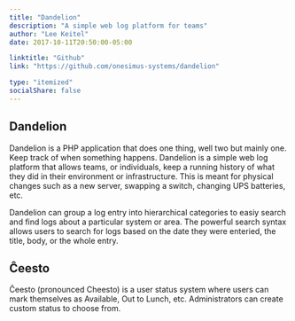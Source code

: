 ```yaml
---
title: "Dandelion"
description: "A simple web log platform for teams"
author: "Lee Keitel"
date: 2017-10-11T20:50:00-05:00

linktitle: "Github"
link: "https://github.com/onesimus-systems/dandelion"

type: "itemized"
socialShare: false
---
```


## Dandelion

Dandelion is a PHP application that does one thing, well two but mainly one. Keep track of when something happens. Dandelion is a simple
web log platform that allows teams, or individuals, keep a running history of what they did in their environment or infrastructure.
This is meant for physical changes such as a new server, swapping a switch, changing UPS batteries, etc.

Dandelion can group a log entry into hierarchical categories to easiy search and find logs about a particular system or area.
The powerful search syntax allows users to search for logs based on the date they were enteried, the title, body, or the whole entry.

## &#264;eesto

&#264;eesto (pronounced Cheesto) is a user status system where users can mark themselves as Available, Out to Lunch, etc.
Administrators can create custom status to choose from.
